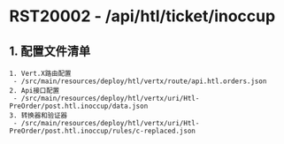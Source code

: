 # RST20002 - /api/htl/ticket/inoccup

## 1. 配置文件清单

```
1. Vert.X路由配置
 - /src/main/resources/deploy/htl/vertx/route/api.htl.orders.json
2. Api接口配置
 - /src/main/resources/deploy/htl/vertx/uri/Htl-PreOrder/post.htl.inoccup/data.json
3. 转换器和验证器
 - /src/main/resources/deploy/htl/vertx/uri/Htl-PreOrder/post.htl.inoccup/rules/c-replaced.json

```



